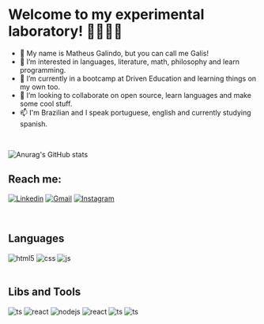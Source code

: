 
# Welcome to my experimental laboratory! 👨🏽‍🔬🧪

- 👔 My name is Matheus Galindo, but you can call me Galis!
- 👀 I’m interested in languages, literature, math, philosophy and learn programming.
- 🌱 I’m currently in a bootcamp at Driven Education and learning things on my own too.
- 💞️ I’m looking to collaborate on open source, learn languages and make some cool stuff.
- 📫 I'm Brazilian and I speak portuguese, english and currently studying spanish.
</br>

![Anurag's GitHub stats](https://github-readme-stats.vercel.app/api?username=devgalindo&show_icons=true&theme=radical)

## Reach me:

[![Linkedin](https://img.shields.io/badge/LinkedIn-0077B5?style=for-the-badge&logo=linkedin&logoColor=white)](https://www.linkedin.com/in/matheus-galindo-aa911b243/)
[![Gmail](https://img.shields.io/badge/Gmail-EA4335?style=for-the-badge&logo=gmail&logoColor=white)](mailto:matheusgalindo1313@gmail.com)
[![Instagram](https://img.shields.io/badge/Instagram-E4405F?style=for-the-badge&logo=instagram&logoColor=white)](https://www.instagram.com/mathgallis/)

</br>

## Languages

<div style="display: inline_block">
  <img align="center" alt="html5" src="https://img.shields.io/badge/HTML5-E34F26?style=for-the-badge&logo=html5&logoColor=white" />
  <img align="center" alt="css" src="https://img.shields.io/badge/CSS3-1572B6?style=for-the-badge&logo=css3&logoColor=white" />
  <img align="center" alt="js" src="https://img.shields.io/badge/JavaScript-F7DF1E?style=for-the-badge&logo=javascript&logoColor=black" />
</div>

</br>

## Libs and Tools

<div style="display: inline_block">
  <img align="center" alt="ts" src="https://img.shields.io/badge/TypeScript-007ACC?style=for-the-badge&logo=typescript&logoColor=white" />
  <img align="center" alt="react" src="https://img.shields.io/badge/React-20232A?style=for-the-badge&logo=react&logoColor=61DAFB" />
  <img align="center" alt="nodejs" src="https://img.shields.io/badge/Node.js-43853D?style=for-the-badge&logo=node.js&logoColor=white" />
  <img align="center" alt="react" src="https://img.shields.io/badge/Express.js-404D59?style=for-the-badge" />
  <img align="center" alt="ts" src="https://img.shields.io/badge/PostgreSQL-316192?style=for-the-badge&logo=postgresql&logoColor=white" />
  <img align="center" alt="ts" src="https://img.shields.io/badge/MongoDB-4EA94B?style=for-the-badge&logo=mongodb&logoColor=white" />
</div>
